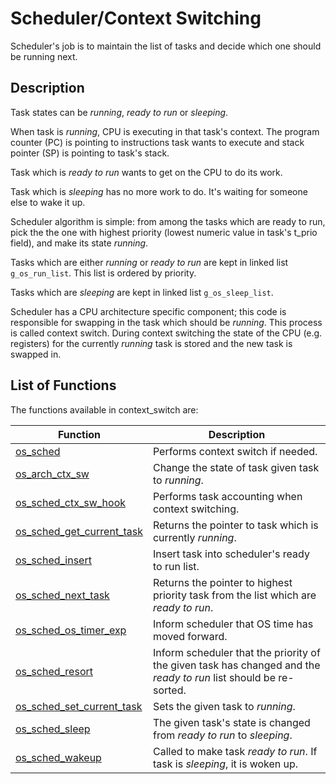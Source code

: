 # Scheduler/Context Switching


Scheduler's job is to maintain the list of tasks and decide which one should be running next.

## Description

Task states can be *running*, *ready to run* or *sleeping*.

When task is *running*, CPU is executing in that task's context. The program counter (PC) is pointing to instructions task wants to execute and stack pointer (SP) is pointing to task's stack.

Task which is *ready to run* wants to get on the CPU to do its work.

Task which is *sleeping* has no more work to do. It's waiting for someone else to wake it up.

Scheduler algorithm is simple: from among the tasks which are ready to run, pick the the one with highest priority (lowest numeric value in task's t_prio field), and make its state *running*.

Tasks which are either *running* or *ready to run* are kept in linked list `g_os_run_list`. This list is ordered by priority.

Tasks which are *sleeping* are kept in linked list `g_os_sleep_list`.

Scheduler has a CPU architecture specific component; this code is responsible for swapping in the task which should be *running*. This process is called context switch. During context switching the state of the CPU (e.g. registers) for the currently *running* task is stored and the new task is swapped in.


## List of Functions


The functions available in context_switch are:

| **Function** | **Description** |
|-----------|-------------|
| [os_sched](os_sched.md) | Performs context switch if needed. |
| [os_arch_ctx_sw](os_arch_ctx_sw.md) | Change the state of task given task to *running*. |
| [os_sched_ctx_sw_hook](os_sched_ctx_sw_hook.md) | Performs task accounting when context switching. |
| [os_sched_get_current_task](os_sched_get_current_task.md) | Returns the pointer to task which is currently *running*. |
| [os_sched_insert](os_sched_insert.md) | Insert task into scheduler's ready to run list. |
| [os_sched_next_task](os_sched_next_task.md) | Returns the pointer to highest priority task from the list which are *ready to run*. |
| [os_sched_os_timer_exp](os_sched_os_timer_exp.md) | Inform scheduler that OS time has moved forward. |
| [os_sched_resort](os_sched_resort.md) | Inform scheduler that the priority of the given task has changed and the *ready to run* list should be re-sorted. |
| [os_sched_set_current_task](os_sched_set_current_task.md) | Sets the given task to *running*. |
| [os_sched_sleep](os_sched_sleep.md) | The given task's state is changed from *ready to run* to *sleeping*. |
| [os_sched_wakeup](os_sched_wakeup.md) | Called to make task *ready to run*. If task is *sleeping*, it is woken up. |
